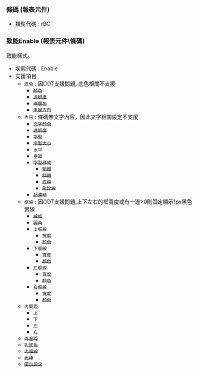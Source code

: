 ### <div id="rbc">條碼 <path>(報表元件)</path></div>
* 類型代碼 : rBC

### <div id="rbc_enable">致能Enable <path>(報表元件\條碼)</path></div>
致能樣式。

* 狀態代碼 : Enable
* 支援項目
	* `底色` : 因ODT支援問題, 底色相關不支援
		* ~~`顏色`~~
		* ~~`透明度`~~
		* ~~`漸層色`~~
		* ~~`漸層方向`~~
	* `內容` : 條碼無文字內容，因此文字相關設定不支援
		* ~~`文字顏色`~~
		* ~~`透明度`~~
		* ~~`字型`~~
		* ~~`字型大小`~~
		* `水平`
		* `垂直`
		* ~~`字型樣式`~~
			* ~~`粗體`~~
			* ~~`斜體`~~
			* ~~`底線`~~
			* ~~`刪除線`~~
		* ~~`超連結`~~
	* `框線` : 因ODT支援問題,上下左右的框寬度或有一邊>0則固定顯示1px黑色實線
		* ~~`線條`~~
		* ~~`圓角`~~
		* `上框線`
			* `寬度`
			* ~~`顏色`~~
		* `下框線`
			* `寬度`
			* ~~`顏色`~~
		* `左框線`
			* `寬度`
			* ~~`顏色`~~
		* `右框線`
			* `寬度`
			* ~~`顏色`~~
	* `內間距`
		* `上`
		* `下`
		* `左`
		* `右`
	* ~~`外邊距`~~
	* ~~`列底色`~~
	* ~~`內框線`~~
	* ~~`光棒`~~
	* ~~`圖示設定`~~

